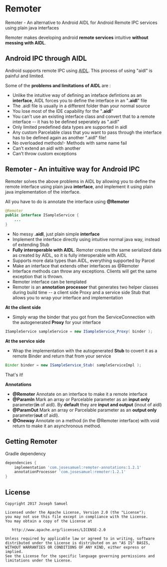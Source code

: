 # Remoter

Remoter  - An alternative to Android AIDL for Android Remote IPC services using plain java interfaces

Remoter makes developing android **remote services** intuitive **without messing with AIDL**.

## Android IPC through AIDL

Android supports remote IPC using [AIDL](https://developer.android.com/guide/components/aidl.html). This process of using "aidl" is painful and limited.

Some of the **problems and limitations of AIDL** are : 

* Unlike the intuitive way of defining an inteface defintions as an **interface**, AIDL forces you to define the interface in an "**.aidl**" file
* The .aidl file is usually in a different folder than your normal source
* You lose most of the IDE capability for the "**.aidl**" 
* You can't use an existing interface class and convert that to a remote interface -- it has to be defined seperately as ".aidl"
* Only limited predefined data types are supported in aidl
* Any custom Parcelable class that you want to pass through the interface has to be defined again as another ".aidl" file!
* No overloaded methods!- Methods with same name fail
* Can't extend an aidl with another
* Can't throw custom exceptions

## Remoter - An intuitive way for Android IPC

Remoter solves the above problems in AIDL by allowing you to define the remote interface using plain java **interface**, and implement it using plain java implementation of the interface.

All you have to do is annotate the interface using **@Remoter**


```java
@Remoter
public interface ISampleService {
    ...
}

```

* No messy **.aidl**, just plain simple **interface**
* Implement the interface directly using intuitive normal java way, instead of extending Stub
* **Fully interoperable with AIDL**. Remoter creates the same serialized data as created by AIDL, so it is fully interoperable with AIDL
* Supports more data types than AIDL, everything supported by Parcel
* Make an interface that extends other interfaces as @Remoter
* Interface methods can throw any exceptions. Clients will get the same exception that is thrown.
* Remoter interface can be templated
* Remoter is an **annotation processor** that generates two helper classes during build time -- a client side Proxy and a service side Stub that allows you to wrap your interface and implementation


**At the client side**

* Simply wrap the binder that you got from the ServiceConnection with the autogenerated **Proxy** for your interface

```java
ISampleService sampleService = new ISampleService_Proxy( binder );

```

**At the service side**

* Wrap the implementation with the autogenerated **Stub** to covert it as a remote Binder and return that from your service

```java
Binder binder = new ISampleService_Stub( sampleServiceImpl );

```

That's it! 


**Annotations**

* **@Remoter** Annotate on an interface to make it a remote interface
* **@ParamIn** Mark an array or Parcelable parameter as an **input only** parameter(**in** of aidl). By **default** they are **input and output** (inout of aidl)
* **@ParamOut** Mark an array or Parcelable parameter as an **output only** parameter(**out** of aidl).
* **@Oneway** Annotate on a method (in the @Remoter interface) with void return to make it an asynchronous method. 



Getting Remoter
--------

Gradle dependency

```groovy
dependencies {
    implementation 'com.josesamuel:remoter-annotations:1.2.1'
    annotationProcessor 'com.josesamuel:remoter:1.2.1'
}
```


License
-------

    Copyright 2017 Joseph Samuel

    Licensed under the Apache License, Version 2.0 (the "License");
    you may not use this file except in compliance with the License.
    You may obtain a copy of the License at

       http://www.apache.org/licenses/LICENSE-2.0

    Unless required by applicable law or agreed to in writing, software
    distributed under the License is distributed on an "AS IS" BASIS,
    WITHOUT WARRANTIES OR CONDITIONS OF ANY KIND, either express or implied.
    See the License for the specific language governing permissions and
    limitations under the License.


